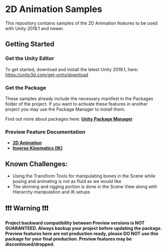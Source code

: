 # 2D Animation Samples

This repository contains samples of the 2D Animation features to be used with Unity 2018.1 and newer.

## Getting Started
### Get the Unity Editor
To get started, download and install the latest Unity 2018.1, 
here: https://unity3d.com/get-unity/download

### Get the Package
These samples already include the necessary manifest in the Packages folder of the project.
If you want to activate these features in another project you may use the Package Manager to install them.

Find out more about packages here: **[Unity Package Manager](https://docs.unity3d.com/Packages/com.unity.package-manager-ui@1.8/manual/index.html)**

### Preview Feature Documentation
* **[2D Animation](https://github.com/Unity-Technologies/2d-animation-samples/blob/master/Documentation/2DAnimation.md)**
* **[Inverse Kinematics (IK)](https://github.com/Unity-Technologies/2d-animation-samples/blob/master/Documentation/2DIK.md)**

## Known Challenges:
* Using the Transform Tools for manipulating bones in the Scene while posing and animating is not as fluid as we would like
* The skinning and rigging portion is done in the Scene View along with Hierarchy manipulation and IK setups

## :exclamation::exclamation::exclamation: Warning :exclamation::exclamation::exclamation:
**Project backward compatibility between Preview versions is NOT GUARANTEED. Always backup your project before updating the package. Preview features here are not production ready, please DO NOT use this package for your final production. Preview features may be discontinued/dropped.**

